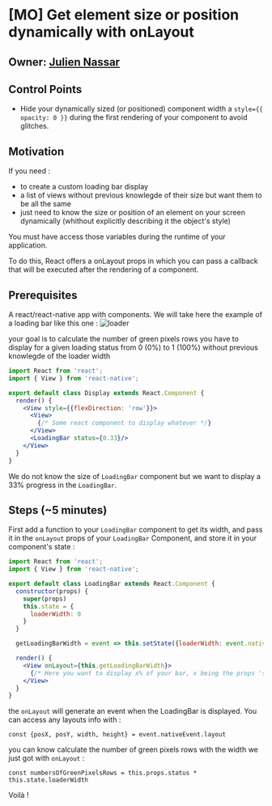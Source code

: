 # [MO] Get element size or position dynamically with onLayout

## Owner: [Julien Nassar](https://github.com/juliennassar)

## Control Points

- Hide your dynamically sized (or positioned) component width a `style={{ opacity: 0 }}` during the first rendering of your component to avoid glitches.

## Motivation

If you need :
- to create a custom loading bar display
- a list of views without previous knowlegde of their size but want them to be all the same
- just need to know the size or position of an element on your screen dynamically (whithout explicitly describing it the object's style)

You must have access those variables during the runtime of your application.

To do this, React offers a onLayout props in which you can pass a callback that will be executed after the rendering of a component.

## Prerequisites

A react/react-native app with components. We will take here the example of a loading bar like this one :
![loader](https://user-images.githubusercontent.com/13121639/37297957-56f5184e-261f-11e8-9b8b-22c8de783daa.png)

your goal is to calculate the number of green pixels rows you have to display for a given loading status from 0 (0%) to 1 (100%) without previous knowlegde of the loader width

```jsx
import React from 'react';
import { View } from 'react-native';

export default class Display extends React.Component {
  render() {
    <View style={{flexDirection: 'row'}}>
      <View>
        {/* Some react component to display whatever */}
      </View>
      <LoadingBar status={0.33}/>
    </View>
  }
}
```

We do not know the size of `LoadingBar` component but we want to display a 33% progress in the `LoadingBar`.

## Steps (~5 minutes)

First add a function to your `LoadingBar` component to get its width, and pass it in the `onLayout` props of your `LoadingBar` Component, and store it in your component's state :

```jsx
import React from 'react';
import { View } from 'react-native';

export default class LoadingBar extends React.Component {
  constructor(props) {
    super(props)
    this.state = {
      loaderWidth: 0
    }
  }

  getLoadingBarWidth = event => this.setState({loaderWidth: event.nativeEvent.layout.width })

  render() {
    <View onLayout={this.getLoadingBarWidth}>
      {/* Here you want to display x% of your bar, x being the props 'status' passed by the component above */}
    </View>
  }
}
```

the `onLayout` will generate an event when the LoadingBar is displayed. You can access any layouts info with :
```
const {posX, posY, width, height} = event.nativeEvent.layout
```

you can know calculate the number of green pixels rows with the width we just got with `onLayout` :
```
const numbersOfGreenPixelsRows = this.props.status * this.state.loaderWidth
```

Voilà !

